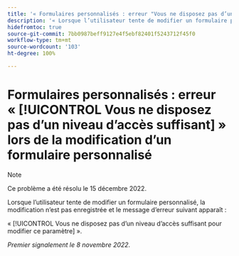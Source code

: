 ```yaml
---
title: '« Formulaires personnalisés : erreur "Vous ne disposez pas d’un niveau d’accès suffisant" lors de la modification d’un formulaire personnalisé »'
description: '« Lorsque l’utilisateur tente de modifier un formulaire personnalisé, la modification n’est pas enregistrée et le message d’erreur suivant apparaît : "Vous ne disposez pas d’un niveau d’accès suffisant pour modifier ce paramètre". »'
hidefromtoc: true
source-git-commit: 7bb0987beff9127e4f5ebf82401f5243712f45f0
workflow-type: tm+mt
source-wordcount: '103'
ht-degree: 100%

---
```



# Formulaires personnalisés : erreur « [!UICONTROL Vous ne disposez pas d’un niveau d’accès suffisant] » lors de la modification d’un formulaire personnalisé

>[!NOTE]
>
>Ce problème a été résolu le 15 décembre 2022.

Lorsque l’utilisateur tente de modifier un formulaire personnalisé, la modification n’est pas enregistrée et le message d’erreur suivant apparaît :

« [!UICONTROL Vous ne disposez pas d’un niveau d’accès suffisant pour modifier ce paramètre] ».

_Premier signalement le 8 novembre 2022._

